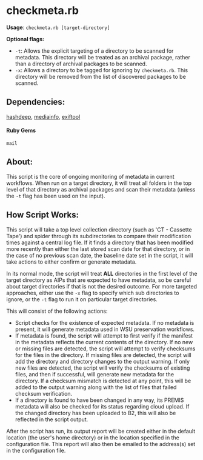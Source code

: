 # checkmeta.rb

__Usage__: `checkmeta.rb [target-directory]`

__Optional flags:__
* `-t`: Allows the explicit targeting of a directory to be scanned for metadata. This directory will be treated as an archival package, rather than a directory of archival packages to be scanned.
* `-x`: Allows a directory to be tagged for ignoring by `checkmeta.rb`. This directory will be removed from the list of discovered packages to be scanned.

## Dependencies:
[hashdeep](http://md5deep.sourceforge.net/start-hashdeep.html), [mediainfo](https://mediaarea.net/en/MediaInfo), [exiftool](https://www.sno.phy.queensu.ca/~phil/exiftool/)

#### Ruby Gems
`mail`

## About:
This script is the core of ongoing monitoring of metadata in current workflows. When run on a target directory, it will treat all folders in the top level of that directory as archival packages and scan their metadata (unless the `-t` flag has been used on the input).

## How Script Works:
This script will take a top level collection directory (such as 'CT - Cassette Tape') and spider through its subdirectories to compare their modification times against a central log file. If it finds a directory that has been modified more recently than either the last stored scan date for that directory, or in the case of no previous scan date, the baseline date set in the script, it will take actions to either confirm or generate metadata.

In its normal mode, the script will treat __ALL__ directories in the first level of the target directory as AIPs that are expected to have metadata, so be careful about target directories if that is not the desired outcome. For more targeted approaches, either use the `-x` flag to specify which sub directories to ignore, or the `-t` flag to run it on particular target directories.

This will consist of the following actions:

* Script checks for the existence of expected metadata. If no metadata is present, it will generate metadata used in WSU preservation workflows.
* If metadata is found, the script will attempt to first verify if the manifest in the metadata reflects the current contents of the directory. If no new or missing files are detected, the script will attempt to verify checksums for the files in the directory. If missing files are detected, the script will add the directory and directory changes to the output warning. If only new files are detected, the script will verify the checksums of existing files, and then if successful, will generate new metadata for the directory. If a checksum mismatch is detected at any point, this will be added to the output warning along with the list of files that failed checksum verification.
* If a directory is found to have been changed in any way, its PREMIS metadata will also be checked for its status regarding cloud upload. If the changed directory has been uploaded to B2, this will also be reflected in the script output.

After the script has run, its output report will be created either in the default location (the user's home directory) or in the location specified in the configuration file. This report will also then be emailed to the address(s) set in the configuration file.
